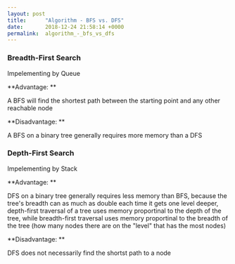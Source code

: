 ```yaml
---
layout: post
title:      "Algorithm - BFS vs. DFS"
date:       2018-12-24 21:58:14 +0000
permalink:  algorithm_-_bfs_vs_dfs
---
```



### Breadth-First Search

Impelementing by Queue

**Advantage: **

A BFS will find the shortest path between the starting point and any other reachable node

**Disadvantage: **

A BFS on a binary tree generally requires more memory than a DFS



### Depth-First Search

Impelementing by Stack

**Advantage: **

DFS on a binary tree generally requires less memory than BFS, because the tree's breadth can  as much as double each time it gets one level deeper, depth-first traversal of a tree uses memory proportinal to the depth of the tree, while breadth-first traversal uses memory proportinal to the breadth of the tree (how many nodes there are on the "level" that has the most nodes)

**Disadvantage: **

DFS does not necessarily find the shortst path to a node
